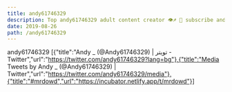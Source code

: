```yaml
---
title: andy61746329
description: Top andy61746329 adult content creator 👁♐️ 👑 subscribe andy61746329 to my porn site below IG andy61746329
date: 2019-08-26
path: /andy61746329
---
```


andy61746329
[{"title":"Andy  _   (@Andy61746329) | تويتر - Twitter","url":"https://twitter.com/andy61746329?lang=bg"},{"title":"Media Tweets by Andy  _   (@Andy61746329) | Twitter","url":"https://twitter.com/andy61746329/media"},{"title":"#mrdowd","url":"https://incubator.netlify.app/t/mrdowd"}]

